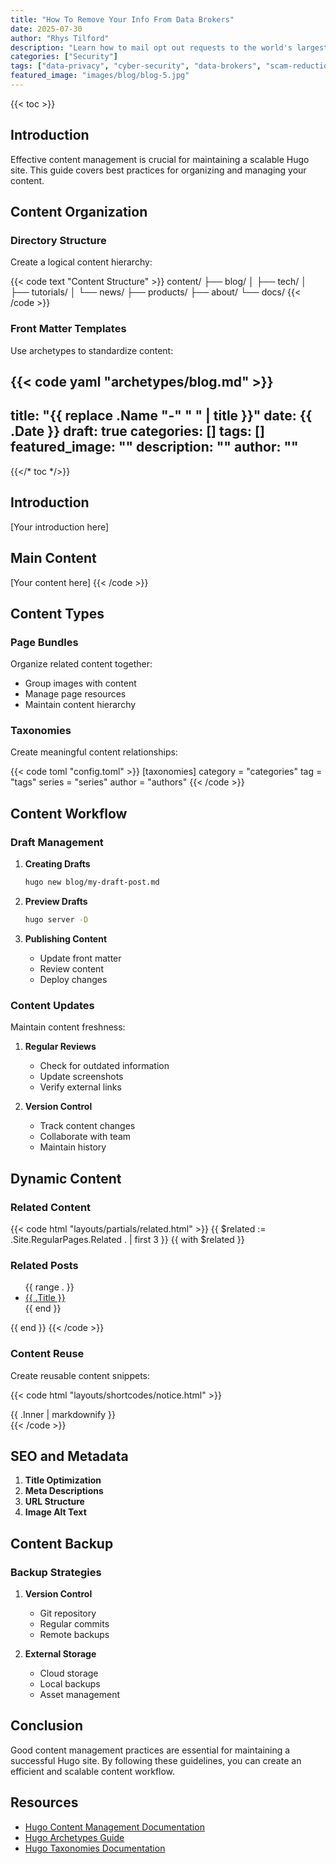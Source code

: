 ```yaml
---
title: "How To Remove Your Info From Data Brokers"
date: 2025-07-30
author: "Rhys Tilford"
description: "Learn how to mail opt out requests to the world's largest data brokers."
categories: ["Security"]
tags: ["data-privacy", "cyber-security", "data-brokers", "scam-reduction"]
featured_image: "images/blog/blog-5.jpg"
---
```


{{< toc >}}

## Introduction

Effective content management is crucial for maintaining a scalable Hugo site. This guide covers best practices for organizing and managing your content.

## Content Organization

### Directory Structure

Create a logical content hierarchy:

{{< code text "Content Structure" >}}
content/
├── blog/
│   ├── tech/
│   ├── tutorials/
│   └── news/
├── products/
├── about/
└── docs/
{{< /code >}}

### Front Matter Templates

Use archetypes to standardize content:

{{< code yaml "archetypes/blog.md" >}}
---
title: "{{ replace .Name "-" " " | title }}"
date: {{ .Date }}
draft: true
categories: []
tags: []
featured_image: ""
description: ""
author: ""
---

{{</* toc */>}}

## Introduction

[Your introduction here]

## Main Content

[Your content here]
{{< /code >}}

## Content Types

### Page Bundles

Organize related content together:
- Group images with content
- Manage page resources
- Maintain content hierarchy

### Taxonomies

Create meaningful content relationships:

{{< code toml "config.toml" >}}
[taxonomies]
  category = "categories"
  tag = "tags"
  series = "series"
  author = "authors"
{{< /code >}}

## Content Workflow

### Draft Management

1. **Creating Drafts**
   ```bash
   hugo new blog/my-draft-post.md
   ```

2. **Preview Drafts**
   ```bash
   hugo server -D
   ```

3. **Publishing Content**
   - Update front matter
   - Review content
   - Deploy changes

### Content Updates

Maintain content freshness:

1. **Regular Reviews**
   - Check for outdated information
   - Update screenshots
   - Verify external links

2. **Version Control**
   - Track content changes
   - Collaborate with team
   - Maintain history

## Dynamic Content

### Related Content

{{< code html "layouts/partials/related.html" >}}
{{ $related := .Site.RegularPages.Related . | first 3 }}
{{ with $related }}
  <h3>Related Posts</h3>
  <ul>
    {{ range . }}
      <li><a href="{{ .RelPermalink }}">{{ .Title }}</a></li>
    {{ end }}
  </ul>
{{ end }}
{{< /code >}}

### Content Reuse

Create reusable content snippets:

{{< code html "layouts/shortcodes/notice.html" >}}
<div class="notice notice-{{ .Get 0 }}">
  {{ .Inner | markdownify }}
</div>
{{< /code >}}

## SEO and Metadata

1. **Title Optimization**
2. **Meta Descriptions**
3. **URL Structure**
4. **Image Alt Text**

## Content Backup

### Backup Strategies

1. **Version Control**
   - Git repository
   - Regular commits
   - Remote backups

2. **External Storage**
   - Cloud storage
   - Local backups
   - Asset management

## Conclusion

Good content management practices are essential for maintaining a successful Hugo site. By following these guidelines, you can create an efficient and scalable content workflow.

## Resources

- [Hugo Content Management Documentation](https://gohugo.io/content-management/)
- [Hugo Archetypes Guide](https://gohugo.io/content-management/archetypes/)
- [Hugo Taxonomies Documentation](https://gohugo.io/content-management/taxonomies/)
